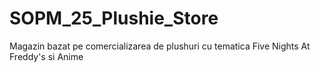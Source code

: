 # SOPM_25_Plushie_Store

Magazin bazat pe comercializarea de plushuri cu tematica Five Nights At Freddy's si Anime
